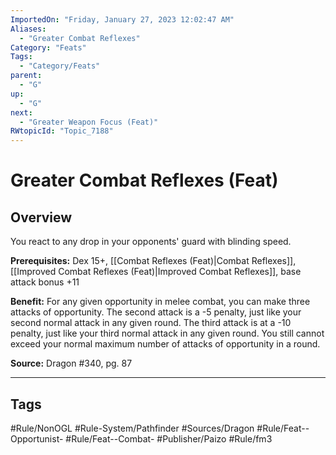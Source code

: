 ```yaml
---
ImportedOn: "Friday, January 27, 2023 12:02:47 AM"
Aliases:
  - "Greater Combat Reflexes"
Category: "Feats"
Tags:
  - "Category/Feats"
parent:
  - "G"
up:
  - "G"
next:
  - "Greater Weapon Focus (Feat)"
RWtopicId: "Topic_7188"
---
```

# Greater Combat Reflexes (Feat)
## Overview
You react to any drop in your opponents' guard with blinding speed.

**Prerequisites:** Dex 15+, [[Combat Reflexes (Feat)|Combat Reflexes]], [[Improved Combat Reflexes (Feat)|Improved Combat Reflexes]], base attack bonus +11

**Benefit:** For any given opportunity in melee combat, you can make three attacks of opportunity. The second attack is a -5 penalty, just like your second normal attack in any given round. The third attack is at a -10 penalty, just like your third normal attack in any given round. You still cannot exceed your normal maximum number of attacks of opportunity in a round.

**Source:** Dragon #340, pg. 87


---
## Tags
#Rule/NonOGL #Rule-System/Pathfinder #Sources/Dragon #Rule/Feat--Opportunist- #Rule/Feat--Combat- #Publisher/Paizo #Rule/fm3

